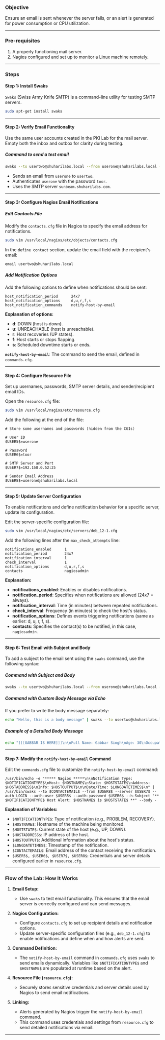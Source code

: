 ### **Objective**

Ensure an email is sent whenever the server fails, or an alert is generated for power consumption or CPU utilization.

---

### **Pre-requisites**

1. A properly functioning mail server.
2. Nagios configured and set up to monitor a Linux machine remotely.

---

### **Steps**

#### **Step 1: Install Swaks**

`Swaks` (Swiss Army Knife SMTP) is a command-line utility for testing SMTP servers.

```bash
sudo apt-get install swaks
```

---

#### **Step 2: Verify Email Functionality**

Use the same user accounts created in the PKI Lab for the mail server. Empty both the inbox and outbox for clarity during testing.

##### **Command to send a test email**

```bash
swaks --to usertwo@shuharilabs.local --from userone@shuharilabs.local --auth --auth-user=userone --auth-password=toor --server sunbeam.shuharilabs.com
```

- Sends an email from `userone` to `usertwo`.
- Authenticates `userone` with the password `toor`.
- Uses the SMTP server `sunbeam.shuharilabs.com`.

---

#### **Step 3: Configure Nagios Email Notifications**

##### **Edit Contacts File**

Modify the `contacts.cfg` file in Nagios to specify the email address for notifications.

```bash
sudo vim /usr/local/nagios/etc/objects/contacts.cfg
```

In the `define contact` section, update the email field with the recipient's email:

```plaintext
email usertwo@shuharilabs.local
```

##### **Add Notification Options**

Add the following options to define when notifications should be sent:

```plaintext
host_notification_period      24x7
host_notification_options     d,u,r,f,s
host_notification_commands    notify-host-by-email
```

**Explanation of options:**

- **d**: DOWN (host is down).
- **u**: UNREACHABLE (host is unreachable).
- **r**: Host recoveries (UP states).
- **f**: Host starts or stops flapping.
- **s**: Scheduled downtime starts or ends.

**`notify-host-by-email`**: The command to send the email, defined in `commands.cfg`.

---

#### **Step 4: Configure Resource File**

Set up usernames, passwords, SMTP server details, and sender/recipient email IDs.

Open the `resource.cfg` file:

```bash
sudo vim /usr/local/nagios/etc/resource.cfg
```

Add the following at the end of the file:

```plaintext
# Store some usernames and passwords (hidden from the CGIs)

# User ID
$USER5$=userone  

# Password
$USER6$=toor  

# SMTP Server and Port
$USER7$=192.168.0.52:25  

# Sender Email Address
$USER8$=userone@shuharilabs.local
```

---

#### **Step 5: Update Server Configuration**

To enable notifications and define notification behavior for a specific server, update its configuration.

Edit the server-specific configuration file:

```bash
sudo vim /usr/local/nagios/etc/servers/deb_12-1.cfg
```

Add the following lines after the `max_check_attempts` line:

```plaintext
notifications_enabled      1
notification_period        24x7
notification_interval      1
check_interval             1
notification_options       d,u,r,f,s
contacts                   nagiosadmin
```

**Explanation:**

- **notifications_enabled**: Enables or disables notifications.
- **notification_period**: Specifies when notifications are allowed (24x7 = always).
- **notification_interval**: Time (in minutes) between repeated notifications.
- **check_interval**: Frequency (in minutes) to check the host's status.
- **notification_options**: Defines events triggering notifications (same as earlier: d, u, r, f, s).
- **contacts**: Specifies the contact(s) to be notified, in this case, `nagiosadmin`.

---

#### **Step 6: Test Email with Subject and Body**

To add a subject to the email sent using the `swaks` command, use the following syntax:

##### **Command with Subject and Body**

```bash
swaks --to usertwo@shuharilabs.local --from userone@shuharilabs.local --auth --auth-user=userone --auth-password=toor --server sunbeam.shuharilabs.com --h-Subject "Your Mail Subject" --body "Body Message"
```

##### **Command with Custom Body Message via Echo**

If you prefer to write the body message separately:

```bash
echo "Hello, this is a body message" | swaks --to usertwo@shuharilabs.local --from userone@shuharilabs.local --auth --auth-user=userone --auth-password=toor --server sunbeam.shuharilabs.com --h-Subject "Your Mail Subject" --body -
```

##### **Example of a Detailed Body Message**

```bash
echo "[[[GABBAR IS HERE]]]\n\nFull Name: Gabbar Singh\nAge: 30\nOccupation: Daku\n\n\n--------Thank You :)--------" | swaks --to usertwo@shuharilabs.local --from userone@shuharilabs.local --auth --auth-user=userone --auth-password=toor --server sunbeam.shuharilabs.com --h-Subject "Your Mail Subject" --body -
```

---

#### **Step 7: Modify the `notify-host-by-email` Command**

Edit the `commands.cfg` file to customize the `notify-host-by-email` command:

```plaintext
/usr/bin/echo -e "***** Nagios *****\n\nNotification Type: $NOTIFICATIONTYPE$\nHost: $HOSTNAME$\nState: $HOSTSTATE$\nAddress: $HOSTADDRESS$\nInfo: $HOSTOUTPUT$\n\nDate/Time: $LONGDATETIMES$\n" | /usr/bin/swaks --to $CONTACTEMAIL$ --from $USER8$ --server $USER7$ --auth LOGIN --auth-user $USER5$ --auth-password $USER6$ --h-Subject "** $NOTIFICATIONTYPE$ Host Alert: $HOSTNAME$ is $HOSTSTATE$ **" --body -
```

**Explanation of Variables:**

- `$NOTIFICATIONTYPE$`: Type of notification (e.g., PROBLEM, RECOVERY).
- `$HOSTNAME$`: Hostname of the machine being monitored.
- `$HOSTSTATE$`: Current state of the host (e.g., UP, DOWN).
- `$HOSTADDRESS$`: IP address of the host.
- `$HOSTOUTPUT$`: Additional information about the host's status.
- `$LONGDATETIMES$`: Timestamp of the notification.
- `$CONTACTEMAIL$`: Email address of the contact receiving the notification.
- `$USER5$, $USER6$, $USER7$, $USER8$`: Credentials and server details configured earlier in `resource.cfg`.

---

### **Flow of the Lab: How It Works**

1. **Email Setup:**
    
    - Use `swaks` to test email functionality. This ensures that the email server is correctly configured and can send messages.
2. **Nagios Configuration:**
    
    - Configure `contacts.cfg` to set up recipient details and notification options.
    - Update server-specific configuration files (e.g., `deb_12-1.cfg`) to enable notifications and define when and how alerts are sent.
3. **Command Definition:**
    
    - The `notify-host-by-email` command in `commands.cfg` uses `swaks` to send emails dynamically. Variables like `$NOTIFICATIONTYPE$` and `$HOSTNAME$` are populated at runtime based on the alert.
4. **Resource File (`resource.cfg`):**
    
    - Securely stores sensitive credentials and server details used by Nagios to send email notifications.
5. **Linking:**
    
    - Alerts generated by Nagios trigger the `notify-host-by-email` command.
    - This command uses credentials and settings from `resource.cfg` to send detailed notifications via email.

---
